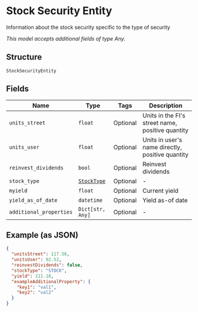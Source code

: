 
# Stock Security Entity

Information about the stock security specific to the type of security

*This model accepts additional fields of type Any.*

## Structure

`StockSecurityEntity`

## Fields

| Name | Type | Tags | Description |
|  --- | --- | --- | --- |
| `units_street` | `float` | Optional | Units in the FI's street name, positive quantity |
| `units_user` | `float` | Optional | Units in user's name directly, positive  quantity |
| `reinvest_dividends` | `bool` | Optional | Reinvest dividends |
| `stock_type` | [`StockType`](../../doc/models/stock-type.md) | Optional | - |
| `myield` | `float` | Optional | Current yield |
| `yield_as_of_date` | `datetime` | Optional | Yield as-of date |
| `additional_properties` | `Dict[str, Any]` | Optional | - |

## Example (as JSON)

```json
{
  "unitsStreet": 117.56,
  "unitsUser": 92.52,
  "reinvestDividends": false,
  "stockType": "STOCK",
  "yield": 211.18,
  "exampleAdditionalProperty": {
    "key1": "val1",
    "key2": "val2"
  }
}
```

